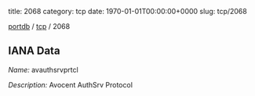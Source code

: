 title: 2068
category: tcp
date: 1970-01-01T00:00:00+0000
slug: tcp/2068

[portdb](/) / [tcp](/category/tcp.html) / 2068


## IANA Data

_Name:_ avauthsrvprtcl

_Description:_ Avocent AuthSrv Protocol

